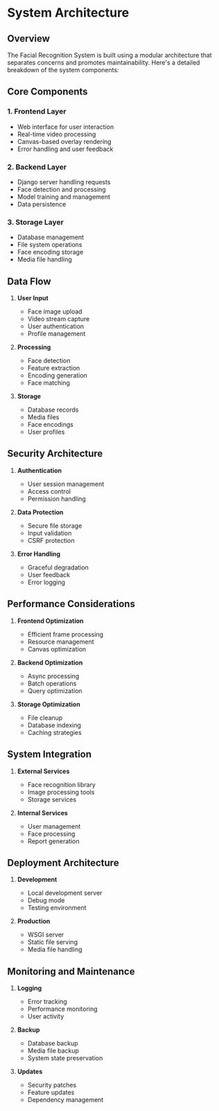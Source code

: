 # System Architecture

## Overview

The Facial Recognition System is built using a modular architecture that separates concerns and promotes maintainability. Here's a detailed breakdown of the system components:

## Core Components

### 1. Frontend Layer
- Web interface for user interaction
- Real-time video processing
- Canvas-based overlay rendering
- Error handling and user feedback

### 2. Backend Layer
- Django server handling requests
- Face detection and processing
- Model training and management
- Data persistence

### 3. Storage Layer
- Database management
- File system operations
- Face encoding storage
- Media file handling

## Data Flow

1. **User Input**
   - Face image upload
   - Video stream capture
   - User authentication
   - Profile management

2. **Processing**
   - Face detection
   - Feature extraction
   - Encoding generation
   - Face matching

3. **Storage**
   - Database records
   - Media files
   - Face encodings
   - User profiles

## Security Architecture

1. **Authentication**
   - User session management
   - Access control
   - Permission handling

2. **Data Protection**
   - Secure file storage
   - Input validation
   - CSRF protection

3. **Error Handling**
   - Graceful degradation
   - User feedback
   - Error logging

## Performance Considerations

1. **Frontend Optimization**
   - Efficient frame processing
   - Resource management
   - Canvas optimization

2. **Backend Optimization**
   - Async processing
   - Batch operations
   - Query optimization

3. **Storage Optimization**
   - File cleanup
   - Database indexing
   - Caching strategies

## System Integration

1. **External Services**
   - Face recognition library
   - Image processing tools
   - Storage services

2. **Internal Services**
   - User management
   - Face processing
   - Report generation

## Deployment Architecture

1. **Development**
   - Local development server
   - Debug mode
   - Testing environment

2. **Production**
   - WSGI server
   - Static file serving
   - Media file handling

## Monitoring and Maintenance

1. **Logging**
   - Error tracking
   - Performance monitoring
   - User activity

2. **Backup**
   - Database backup
   - Media file backup
   - System state preservation

3. **Updates**
   - Security patches
   - Feature updates
   - Dependency management